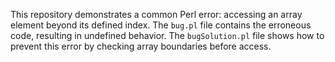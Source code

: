 This repository demonstrates a common Perl error: accessing an array element beyond its defined index. The `bug.pl` file contains the erroneous code, resulting in undefined behavior. The `bugSolution.pl` file shows how to prevent this error by checking array boundaries before access.